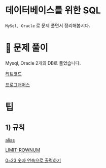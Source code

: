 # 데이터베이스를 위한 SQL 

`MySql, Oracle` 로 문제 풀면서 정리해봅시다.

# 🧩 문제 풀이
Mysql, Oracle 2개의 DB로 풀었습니다.

[리트코드](https://github.com/skyepodium/sql-for-database/tree/main/leetcode)   

[프로그래머스](https://github.com/skyepodium/sql-for-database/tree/main/programmers)            
          

# 팁
## 1) 규칙
[alias](https://github.com/skyepodium/sql-for-database/tree/main/tip/rule/alias.md)

[LIMIT-ROWNUM](https://github.com/skyepodium/sql-for-database/tree/main/tip/rule/limit-rownum.md)

[0~23 숫자 연속으로 출력하기](https://github.com/skyepodium/sql-for-database/tree/main/tip/rule/range.md)